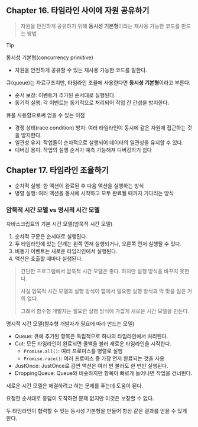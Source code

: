 ## Chapter 16. 타임라인 사이에 자원 공유하기

> 자원을 안전하게 공유하기 위해 **동시성 기본형**이라는 재사용 가능한 코드를 만드는 방법

> [!TIP]
> 동시성 기본형(concurrency primitive)
>
> - 자원을 안전하게 공유할 수 있는 재사용 가능한 코드를 말한다.

큐(queue)는 자료구조지만, 타임라인 조율에 사용한다면 **동시성 기본형**이라고 부른다.

- 순서 보장: 이벤트가 추가된 순서대로 실행된다.
- 동기적 실행: 각 이벤트는 동기적으로 처리되어 작업 간 간섭을 방지한다.

큐를 사용함으로써 얻을 수 있는 이점

- 경쟁 상태(race condition) 방지: 여러 타임라인이 동시에 같은 자원에 접근하는 것을 방지한다.
- 일관성 유지: 작업들이 순차적으로 실행되어 데이터의 일관성을 유지할 수 있다.
- 디버깅 용이: 작업의 실행 순서가 예측 가능해져 디버깅하기 쉽다

## Chapter 17. 타임라인 조율하기

- 순차적 실행: 한 액션이 완료된 후 다음 액션을 실행하는 방식
- 병렬 실행: 여러 액션을 동시에 시작하고 모두 완료될 때까지 기다리는 방식

### 암묵적 시간 모델 vs 명시적 시간 모델

자바스크립트의 기본 시간 모델(암묵적 시간 모델)

1. 순차적 구문은 순서대로 실행된다.
2. 두 타임라인에 있는 단계는 왼쪽 먼저 실행되거나, 오른쪽 먼저 실행될 수 있다.
3. 비동기 이벤트는 새로운 타임라인에서 실행된다.
4. 액션은 호출할 때마다 실행된다.

> 간단한 프로그램에서 암묵적 시간 모델은 좋다. 하지만 실행 방식을 바꾸지 못한다.
>
> 사실 암묵적 시간 모델의 실행 방식이 앱에서 필요한 실행 방식과 딱 맞을 일은 거의 없다.
>
> 그래서 함수형 개발자는 필요한 실행 방식에 가깝게 새로운 시간 모델을 만든다.

명시적 시간 모델(함수형 개발자가 필요에 따라 만드는 모델)

- Queue: 큐에 추가된 항목은 독립적으로 하나의 타임라인에서 처리된다.
- Cut: 모든 타임라인이 완료되면 콜백을 불러 새로운 타임라인을 시작한다.
  - `Promise.all()`: 여러 프로미스를 병렬로 실행
  - `Promise.race()`: 여러 프로미스 중 가장 먼저 완료되는 것을 사용
- JustOnce: JustOnce로 감싼 액션은 여러 번 불러도 한 번만 실행된다.
- DroppingQueue: Queue와 비슷하지만 항목이 빠르게 늘어나면 작업을 건너뛴다.

새로운 시간 모델은 해결하려고 하는 문제를 푸는데 도움이 된다.

요청한 순서대로 응답이 도착하면 문제 없지만 이것은 보장할 수 없다.

두 타임라인이 협력할 수 잇는 동시성 기본형을 만들어 항상 같은 결과를 얻을 수 있게 한다.
